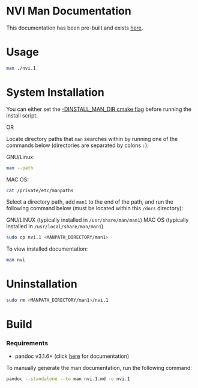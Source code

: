 # NVI Man Documentation

This documentation has been pre-built and exists [here](nvi.1). 

# Usage

```bash
man ./nvi.1
```

# System Installation

You can either set the [-DINSTALL_MAN_DIR cmake flag](https://github.com/mattcarlotta/nvi/wiki/Quick-Installation#custom-cmake-compile-flags) before running the install script.

OR

Locate directory paths that `man` searches within by running one of the commands below (directories are separated by colons `:`):

GNU/Linux:
```bash
man --path
```
MAC OS:
```bash
cat /private/etc/manpaths
```

Select a directory path, add `man1` to the end of the path, and run the following command below (must be located within this `/docs` directory):

GNU/LINUX (typically installed in `/usr/share/man/man1`)
MAC OS (typically installed in `/usr/local/share/man/man1`)
```bash
sudo cp nvi.1 <MANPATH_DIRECTORY/man1>
```

To view installed documentation:
```bash
man nvi
```

# Uninstallation

```bash
sudo rm <MANPATH_DIRECTORY/man1>/nvi.1
```

# Build
### Requirements
- pandoc v3.1.6+ (click [here](https://pandoc.org/MANUAL.html) for documentation)

To manually generate the man documentation, run the following command:
```bash
pandoc --standalone --to man nvi.1.md -o nvi.1
```
